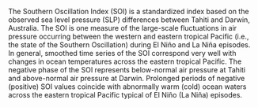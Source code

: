 The Southern Oscillation Index (SOI) is a standardized index based on the observed sea level pressure (SLP) differences between Tahiti and Darwin, Australia. The SOI is one measure of the large-scale fluctuations in air pressure occurring between the western and eastern tropical Pacific (i.e., the state of the Southern Oscillation) during El Niño and La Niña episodes. In general, smoothed time series of the SOI correspond very well with changes in ocean temperatures across the eastern tropical Pacific. The negative phase of the SOI represents below-normal air pressure at Tahiti and above-normal air pressure at Darwin. Prolonged periods of negative (positive) SOI values coincide with abnormally warm (cold) ocean waters across the eastern tropical Pacific typical of El Niño (La Niña) episodes.